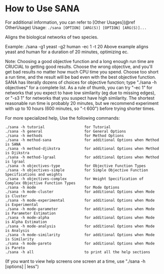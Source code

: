 How to Use SANA
======

For additional information, you can refer to [Other Usages](@ref OtherUsage)
Usage: `./sana [OPTION] [ARG(S)] [OPTION] [ARG(S)]...`

Aligns the biological networks of two species.

Example: ./sana -g1 yeast -g2 human -ec 1 -t 20
Above example aligns yeast and human for a duration of 20 minutes, optimizing ec.

Note: Choosing a good objective function and a long enough run time are CRUCIAL to getting good results. Choose the 
wrong objective, and you'll get bad results no matter how much CPU time you spend. Choose too short a run time, and the
result will be bad even with the best objective function.
SANA has literally dozens of choices for objective function; type "./sana -h objectives" for a complete list.
As a rule of thumb, you can try "-ec 1" for networks that you expect to have low similarity (eg due to missing edges), 
or "-s3 1" for networks that you suspect have high similarity. The shortest reasonable run time is probably 20 minutes, 
but we recommend experiment with up to 10 hours (600 minutes, so "-t 600") before trying shorter times.

For more specialized help, Use the following commands:

```
./sana -h tutorial                  for Tutorial
./sana -h general                   for General Options
./sana -h methods                   for Method Options
./sana -h method-sana               for additional Options when Method is SANA
./sana -h method-djikstra           for additional Options when Method is Djikstra
./sana -h method-lgraal             for additional Options when Method is lgraal
./sana -h objectives-type           for Objective Function Types
./sana -h objectives-simple         for Simple Objective Function Specifications and weights
./sana -h objectives-complex        for Weight Specification of Complex Objective Function Types
./sana -h mode                      for Mode Options
./sana -h mode-cluster              for additional Options when Mode is Cluster
./sana -h mode-experimental         for additional Options when Mode is Experimental
./sana -h mode-parameter            for additional Options when Mode is Parameter Estimation
./sana -h mode-alpha                for additional Options when Mode is Alpha Estimation
./sana -h mode-analysis             for additional Options when Mode is Analysis
./sana -h mode-similarity           for additional Options when Mode is Similarity
./sana -h mode-pareto               for additional Options when Mode is Pareto
./sana -h all                       to print all the help sections

```
(If you want to view help screens one screen at a time, use "./sana -h [options] | less")

